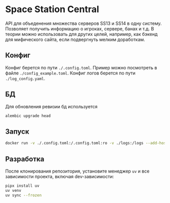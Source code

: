 # Space Station Central

API для объеденения множества серверов SS13 и SS14 в одну систему. Позволяет получить информацию о игроках, сервере, банах и т.д.
В теории можно использовать для других целей, например, как бэкенд для мифического сайта, если подвергнуть мелким доработкам.

## Конфиг

Конфиг берется по пути `./.config.toml`. Пример можно посмотреть в файле `./config_example.toml`.
Конфиг логов берется по пути `./log_config.yaml`.

## БД

Для обновления ревизии бд используется

```sh
alembic upgrade head
```

## Запуск

```sh
docker run -v ./.config.toml:/.config.toml:ro -v ./logs:/logs --add-host=host.docker.internal:host-gateway -d -p 8000:8000 --name SpaceStationCentral ghcr.io/ss220club/spacestationcentral:latest
```

## Разработка

После клонирования репозитория, установите менеджер `uv` и все зависимости проекта, включая dev-зависимости:

```sh
pipx install uv
uv venv
uv sync --frozen
```
